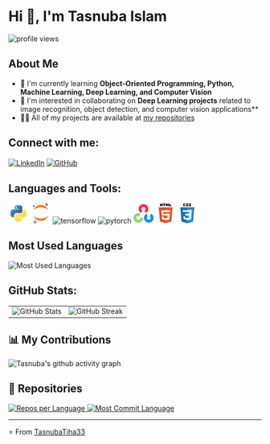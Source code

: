 # Hi 👋, I'm Tasnuba Islam

<div align="left">
  <img src="https://komarev.com/ghpvc/?username=TasnubaTiha33&label=Profile%20views&color=0e75b6&style=flat" alt="profile views" />
</div>

## About Me
- 🌱 I'm currently learning **Object-Oriented Programming, Python, Machine Learning, Deep Learning, and Computer Vision**
- 👯 I'm interested in collaborating on **Deep Learning projects** related to image recognition, object detection, and computer vision applications**
- 👨‍💻 All of my projects are available at [my repositories](https://github.com/TasnubaTiha33?tab=repositories)

## Connect with me:
<p align="left">
<a href="https://www.linkedin.com/in/tasnuba-islam-a548b9241" target="blank"><img align="center" src="https://raw.githubusercontent.com/rahuldkjain/github-profile-readme-generator/master/src/images/icons/Social/linked-in-alt.svg" alt="LinkedIn" height="30" width="40" /></a>
<a href="https://github.com/TasnubaTiha33" target="blank"><img align="center" src="https://raw.githubusercontent.com/rahuldkjain/github-profile-readme-generator/master/src/images/icons/Social/github.svg" alt="GitHub" height="30" width="40" /></a>
</p>

## Languages and Tools:
<p align="left">
<img src="https://raw.githubusercontent.com/devicons/devicon/master/icons/python/python-original.svg" alt="python" width="40" height="40"/>
<img src="https://raw.githubusercontent.com/devicons/devicon/master/icons/jupyter/jupyter-original.svg" alt="jupyter" width="40" height="40"/>
<img src="https://www.vectorlogo.zone/logos/tensorflow/tensorflow-icon.svg" alt="tensorflow" width="40" height="40"/>
<img src="https://www.vectorlogo.zone/logos/pytorch/pytorch-icon.svg" alt="pytorch" width="40" height="40"/>
<img src="https://raw.githubusercontent.com/devicons/devicon/master/icons/opencv/opencv-original.svg" alt="opencv" width="40" height="40"/>
<img src="https://raw.githubusercontent.com/devicons/devicon/master/icons/html5/html5-original-wordmark.svg" alt="html5" width="40" height="40"/>
<img src="https://raw.githubusercontent.com/devicons/devicon/master/icons/css3/css3-original-wordmark.svg" alt="css3" width="40" height="40"/>
</p>

## Most Used Languages
<img src="https://github-readme-stats.vercel.app/api/top-langs?username=TasnubaTiha33&show_icons=true&locale=en&layout=compact&theme=tokyonight" alt="Most Used Languages" />

## GitHub Stats:
<table>
  <tr>
    <td>
      <img src="https://github-readme-stats.vercel.app/api?username=TasnubaTiha33&show_icons=true&locale=en&theme=tokyonight" alt="GitHub Stats" />
    </td>
    <td>
      <img src="https://github-readme-streak-stats.herokuapp.com/?user=TasnubaTiha33&theme=tokyonight" alt="GitHub Streak" />
    </td>
  </tr>
</table>

## 📊 My Contributions
![Tasnuba's github activity graph](https://github-readme-activity-graph.vercel.app/graph?username=TasnubaTiha33&theme=tokyo-night)

## 📂 Repositories
<div>
  <a href="https://github.com/TasnubaTiha33?tab=repositories">
    <img src="https://github-profile-summary-cards.vercel.app/api/cards/repos-per-language?username=TasnubaTiha33&theme=tokyonight" alt="Repos per Language" />
    <img src="https://github-profile-summary-cards.vercel.app/api/cards/most-commit-language?username=TasnubaTiha33&theme=tokyonight" alt="Most Commit Language" />
  </a>
</div>

---

⭐️ From [TasnubaTiha33](https://github.com/TasnubaTiha33)
